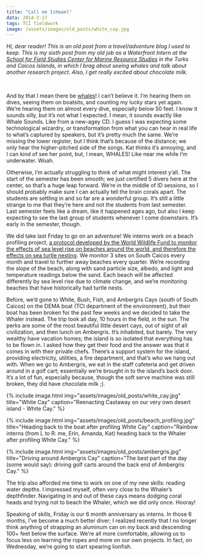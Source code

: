 ```yaml
---
title: "Call me Ishmael"
data: 2014-2-17
tags: TCI fieldwork
image: /assets/images/old_posts/white_cay.jpg
---
```


*Hi, dear reader! This is an old post from a travel/adventure blog I used to keep. This is my sixth post from my old job as a Waterfront Intern at the [School for Field Studies Center for Marine Resource Studies][CMRS] in the Turks and Caicos Islands, in which I brag about seeing whales and talk about another research project. Also, I get really excited about chocolate milk.*

<br>

And by that I mean there be [whales][whales]!  I can’t believe it.  I’m hearing them on dives, seeing them on boatsits, and counting my lucky stars yet again.  We’re hearing them on almost every dive, especially below 50 feet.  I know it sounds silly, but it’s not what I expected.  I mean, it sounds exactly like Whale Sounds.  Like from a new-agey CD.  I guess I was expecting some technological wizardry, or transformation from what you can hear in real life to what’s captured by speakers, but it’s pretty much the same.  We’re missing the lower register, but I think that’s because of the distance; we only hear the higher-pitched side of the songs.  Kat thinks it’s annoying, and I can kind of see her point, but, I mean, WHALES!  Like near me while I’m underwater.  Woah.

Otherwise, I’m actually struggling to think of what might interest y’all.  The start of the semester has been smooth; we just certified 5 divers here at the center, so that’s a huge leap forward.  We’re in the middle of ID sessions, so I should probably make sure I can actually tell the brain corals apart.  The students are settling in and so far are a wonderful group.  It’s still a little strange to me that they’re here and not the students from last semester.  Last semester feels like a dream, like it happened ages ago, but also I keep expecting to see the last group of students whenever I come downstairs.  It’s early in the semester, though.

We did take last Friday to go on an adventure!  We interns work on a beach profiling project, [a protocol developed by the World Wildlife Fund to monitor the effects of sea level rise on beaches around the world, and therefore the effects on sea turtle nesting][beach].  We monitor 3 sites on South Caicos every month and travel to further away beaches every quarter.  We’re recording the slope of the beach, along with sand particle size, albedo, and light and temperature readings below the sand.  Each beach will be affected differently by sea level rise due to climate change, and we’re monitoring beaches that have historically had turtle nests. 

Before, we’d gone to White, Bush, Fish, and Ambergris Cays (south of South Caicos) on the DEMA boat (TCI department of the environment), but their boat has been broken for the past few weeks and we decided to take the Whaler instead.  The trip took all day, 10 hours in the field, in the sun.  The perks are some of the most beautiful little desert cays, out of sight of all civilization, and then lunch on Ambergris.  It’s inhabited, but barely.  The very wealthy have vacation homes; the island is so isolated that everything has to be flown in.  I asked how they get their food and the answer was that it comes in with their private chefs.  There’s a support system for the island, providing electricity, utilities, a fire department, and that’s who we hang out with.  When we go to Ambergris, we eat in the staff cafeteria and get driven around in a golf cart; essentially we’re brought in to the island’s back door.  It’s a lot of fun, especially because, though the soft serve machine was still broken, they did have chocolate milk ;). 


{% include image.html img="assets/images/old_posts/white_cay.jpg" title="White Cay" caption="Reenacting Castaway on our very own desert island - White Cay." %}

{% include image.html img="assets/images/old_posts/beach_profiling.jpg" title="Heading back to the boat after profiling White Cay" caption="Rainbow interns (from L to R: me, Erin, Amanda, Kat) heading back to the Whaler after profiling White Cay." %}

{% include image.html img="assets/images/old_posts/ambergris.jpg" title="Driving around Ambergris Cay" caption="The best part of the day (some would say): driving golf carts around the back end of Ambergris Cay." %}

The trip also afforded me time to work on one of my new skills: reading water depths.  I impressed myself, often very close to the Whaler’s depthfinder.  Navigating in and out of these cays means dodging coral heads and trying not to beach the Whaler, which we did only once. Hooray!

Speaking of skills, Friday is our 6 month anniversary as interns.  In those 6 months, I’ve become a much better diver; I realized recently that I no longer think anything of strapping an aluminum can on my back and descending 100+ feet below the surface.  We’re all more comfortable, allowing us to focus less on learning the ropes and more on our own projects.  In fact, on Wednesday, we’re going to start spearing lionfish.


[CMRS]: https://fieldstudies.org/centers/tci/
[whales]: https://en.wikipedia.org/wiki/Humpback_whale
[beach]: http://wwf.panda.org/knowledge_hub/endangered_species/marine_turtles/lac_marine_turtle_programme/projects/climate_turtles/